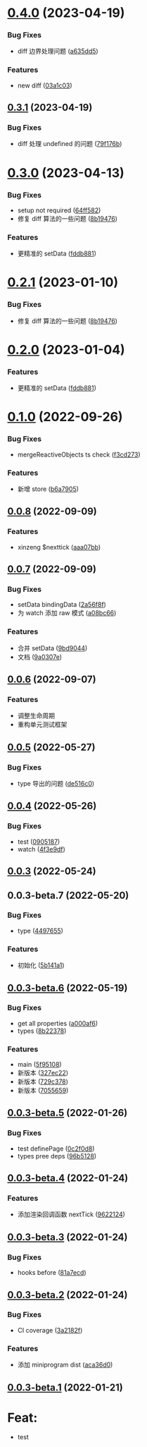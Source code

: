 # [0.4.0](https://github.com/JasKang/rubic/compare/0.3.0...0.4.0) (2023-04-19)

### Bug Fixes

- diff 边界处理问题 ([a635dd5](https://github.com/JasKang/rubic/commit/a635dd5bf1fab6891b06742e50e61c79367f0532))

### Features

- new diff ([03a1c03](https://github.com/JasKang/rubic/commit/03a1c0308dac12111d3184970bf858e95372df47))

## [0.3.1](https://github.com/JasKang/rubic/compare/0.3.0...0.3.1) (2023-04-19)

### Bug Fixes

- diff 处理 undefined 的问题 ([79f176b](https://github.com/JasKang/rubic/commit/79f176ba821051a058d02c8ba7d55dccab152747))

# [0.3.0](https://github.com/JasKang/rubic/compare/0.1.0...0.3.0) (2023-04-13)

### Bug Fixes

- setup not required ([64ff582](https://github.com/JasKang/rubic/commit/64ff5821d57f8ddc01d1dcb9af96edfa313cc11b))
- 修复 diff 算法的一些问题 ([8b19476](https://github.com/JasKang/rubic/commit/8b19476e7953f77668b5591fde353dce3ca6207e))

### Features

- 更精准的 setData ([fddb881](https://github.com/JasKang/rubic/commit/fddb881da07f1258be5a368c9280ebe00d393248))

# [0.2.1](https://github.com/JasKang/rubic/compare/0.1.0...0.3.0) (2023-01-10)

### Bug Fixes

- 修复 diff 算法的一些问题 ([8b19476](https://github.com/JasKang/rubic/commit/8b19476e7953f77668b5591fde353dce3ca6207e))

# [0.2.0](https://github.com/JasKang/rubic/compare/0.1.0...0.2.0) (2023-01-04)

### Features

- 更精准的 setData ([fddb881](https://github.com/JasKang/rubic/commit/fddb881da07f1258be5a368c9280ebe00d393248))

# [0.1.0](https://github.com/JasKang/rubic/compare/0.0.8...0.1.0) (2022-09-26)

### Bug Fixes

- mergeReactiveObjects ts check ([f3cd273](https://github.com/JasKang/rubic/commit/f3cd273330a13f0a3fbe8ddd9f2ddd5b26bb7f32))

### Features

- 新增 store ([b6a7905](https://github.com/JasKang/rubic/commit/b6a79050fb9d6dfbaeb6d8a590be44893b3082b5))

## [0.0.8](https://github.com/JasKang/rubic/compare/0.0.7...0.0.8) (2022-09-09)

### Features

- xinzeng $nexttick ([aaa07bb](https://github.com/JasKang/rubic/commit/aaa07bb24637600ebff6544c3db026893f3241be))

## [0.0.7](https://github.com/JasKang/rubic/compare/0.0.6...0.0.7) (2022-09-09)

### Bug Fixes

- setData bindingData ([2a56f8f](https://github.com/JasKang/rubic/commit/2a56f8fa8aee97b21f9ecef54fad866de631f83d))
- 为 watch 添加 raw 模式 ([a08bc66](https://github.com/JasKang/rubic/commit/a08bc660d211767ff0d86d2f181ee256ac99e13d))

### Features

- 合并 setData ([9bd9044](https://github.com/JasKang/rubic/commit/9bd90440c308d0f762150afb6b06f86de415dde5))
- 文档 ([9a0307e](https://github.com/JasKang/rubic/commit/9a0307e91a6352abf9bee8688d3c1be5552793cb))

## [0.0.6](https://github.com/JasKang/rubic/compare/0.0.5...0.0.6) (2022-09-07)

### Features

- 调整生命周期
- 重构单元测试框架

## [0.0.5](https://github.com/JasKang/rubic/compare/0.0.4...0.0.5) (2022-05-27)

### Bug Fixes

- type 导出的问题 ([de516c0](https://github.com/JasKang/rubic/commit/de516c082cd6c9ececd1823b68cdf73cab14c253))

## [0.0.4](https://github.com/JasKang/rubic/compare/0.0.3...0.0.4) (2022-05-26)

### Bug Fixes

- test ([0905187](https://github.com/JasKang/rubic/commit/090518700423bf3ab5092016a015839fcc1b2bc1))
- watch ([4f3e9df](https://github.com/JasKang/rubic/commit/4f3e9df9931797766f83eb8baee10533d14b6c04))

## [0.0.3](https://github.com/JasKang/rubic/compare/0.0.3-beta.7...0.0.3) (2022-05-24)

## 0.0.3-beta.7 (2022-05-20)

### Bug Fixes

- type ([4497655](https://github.com/JasKang/rubic/commit/44976556404d163491c3a5651e26fe2bf848e28c))

### Features

- 初始化 ([5b141a1](https://github.com/JasKang/rubic/commit/5b141a187b2e4e1ab59fff1dbd7853eac59bbc1e))

## [0.0.3-beta.6](https://github.com/JasKang/rubic/compare/v0.0.3-beta.5...v0.0.3-beta.6) (2022-05-19)

### Bug Fixes

- get all properties ([a000af6](https://github.com/JasKang/rubic/commit/a000af69c66d9b0059ccf1f9d0b1a59cf7caa21f))
- types ([8b22378](https://github.com/JasKang/rubic/commit/8b22378f0fefa8fbb3bce1f125812f2ba9b0eac0))

### Features

- main ([5f95108](https://github.com/JasKang/rubic/commit/5f95108e0aa95b250af81c0f560db8c9b4d3c589))
- 新版本 ([327ec22](https://github.com/JasKang/rubic/commit/327ec229d7cb1bebba5f3b1abf6f90c50282b654))
- 新版本 ([729c378](https://github.com/JasKang/rubic/commit/729c3784573c1ebe105300b1ebf3dfab601b6fc4))
- 新版本 ([7055659](https://github.com/JasKang/rubic/commit/7055659f179637b0958860f5be12e93fa4691cbf))

## [0.0.3-beta.5](https://github.com/JasKang/rubic/compare/v0.0.3-beta.4...v0.0.3-beta.5) (2022-01-26)

### Bug Fixes

- test definePage ([0c2f0d8](https://github.com/JasKang/rubic/commit/0c2f0d8abc11c62ae5dd499af7021aa829668018))
- types pree deps ([96b5128](https://github.com/JasKang/rubic/commit/96b5128753f33f7bf1d3f65db11cf27ac6d2c536))

## [0.0.3-beta.4](https://github.com/JasKang/rubic/compare/v0.0.3-beta.3...v0.0.3-beta.4) (2022-01-24)

### Features

- 添加渲染回调函数 nextTick ([9622124](https://github.com/JasKang/rubic/commit/9622124ff21b1ac22aa6821c98644d0a5457b0f6))

## [0.0.3-beta.3](https://github.com/JasKang/rubic/compare/v0.0.3-beta.2...v0.0.3-beta.3) (2022-01-24)

### Bug Fixes

- hooks before ([81a7ecd](https://github.com/JasKang/rubic/commit/81a7ecd357a2affa1a0d36475f2fbfbdb952b2fe))

## [0.0.3-beta.2](https://github.com/JasKang/rubic/compare/v0.0.3-beta.1...v0.0.3-beta.2) (2022-01-24)

### Bug Fixes

- CI coverage ([3a2182f](https://github.com/JasKang/rubic/commit/3a2182f22965202243f2dbc9128dec0a485c6721))

### Features

- 添加 miniprogram dist ([aca36d0](https://github.com/JasKang/rubic/commit/aca36d04f15c318fc8712521f3c4657806e3f570))

## [0.0.3-beta.1](https://github.com/JasKang/rubic/compare/v0.0.3-beta.0...v0.0.3-beta.1) (2022-01-21)

# Feat:

- test
